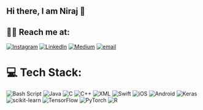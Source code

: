 ## Hi there, I am Niraj 👋



## 👨‍💻 Reach me at:
[![Instagram](https://img.shields.io/badge/Instagram-E4405F?logo=instagram&logoColor=white)](https://instagram.com/_niraj.exe_)
[![LinkedIn](https://img.shields.io/badge/LinkedIn-%230077B5.svg?logo=linkedin&logoColor=white)](https://linkedin.com/in/nirajsingh0878/) [![Medium](https://img.shields.io/badge/Medium-12100E?logo=medium&logoColor=white)](https://medium.com/@nirajsingh0878) 
[![email](https://img.shields.io/badge/Email-D14836?logo=gmail&logoColor=white)](mailto:nirajsingh0878@gmail.com) 

# 💻 Tech Stack:
![Bash Script](https://img.shields.io/badge/bash_script-%23121011.svg?style=for-the-badge&logo=gnu-bash&logoColor=white) 
![Java](https://img.shields.io/badge/java-%23ED8B00.svg?style=for-the-badge&logo=openjdk&logoColor=white) 
![C](https://img.shields.io/badge/c-%2300599C.svg?style=for-the-badge&logo=c&logoColor=white)
![C++](https://img.shields.io/badge/c++-%2300599C.svg?style=for-the-badge&logo=c%2B%2B&logoColor=white) 
![XML](https://img.shields.io/badge/XML-%23e34c26.svg?style=for-the-badge&logo=xml&logoColor=white)
![Swift](https://img.shields.io/badge/Swift-F05138?style=for-the-badge&logo=swift&logoColor=white)
![iOS](https://img.shields.io/badge/iOS_Development-000000?style=for-the-badge&logo=apple&logoColor=white)
![Android](https://img.shields.io/badge/Android_App_Dev-3DDC84?style=for-the-badge&logo=android&logoColor=white)
![Keras](https://img.shields.io/badge/Keras-%23D00000.svg?style=for-the-badge&logo=Keras&logoColor=white) 
![scikit-learn](https://img.shields.io/badge/scikit--learn-%23F7931E.svg?style=for-the-badge&logo=scikit-learn&logoColor=white)
![TensorFlow](https://img.shields.io/badge/TensorFlow-%23FF6F00.svg?style=for-the-badge&logo=TensorFlow&logoColor=white) 
![PyTorch](https://img.shields.io/badge/PyTorch-%23EE4C2C.svg?style=for-the-badge&logo=PyTorch&logoColor=white) 
![R](https://img.shields.io/badge/r-%23276DC3.svg?style=for-the-badge&logo=r&logoColor=white) 


<!-- Proudly created with GPRM ( https://gprm.itsvg.in ) -->

<!--
**nirajsingh0878/nirajsingh0878** is a ✨ _special_ ✨ repository because its `README.md` (this file) appears on your GitHub profile.

Here are some ideas to get you started:

- 🔭 I’m currently working on ...
- 🌱 I’m currently learning ...
- 👯 I’m looking to collaborate on ...
- 🤔 I’m looking for help with ...
- 💬 Ask me about ...
- 📫 How to reach me: ...
- 😄 Pronouns: ...
- ⚡ Fun fact: ...
-->
